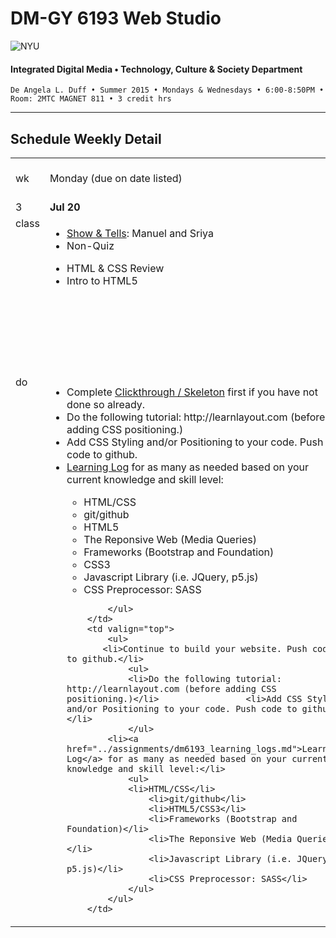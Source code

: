 # DM-GY 6193 Web Studio

![NYU](http://ws2.polishedsolid.com/de/nyu_soe_logo.png)
#### Integrated Digital Media • Technology, Culture & Society Department

    De Angela L. Duff • Summer 2015 • Mondays & Wednesdays • 6:00-8:50PM • Room: 2MTC MAGNET 811 • 3 credit hrs

---

## Schedule Weekly Detail

<table>
<tr>
<td>wk</td>
<td>Monday (due on date listed)</td>
<td>Wednesday (due on date listed)</td>
</tr>
<!-- first week -->
<tr>
        <td valign="top" width="4%">3</td>
        <td valign="top" width="48%"><strong>Jul 20</strong></td>
        <td valign="top" width="48%"><strong>Jul 22</strong></td>
</tr>
 <tr>
        <td valign="top">class</td>
        <td valign="top">
            <ul>
            <li><a href="../assignments/dm6193_show_and_tells.md">Show &amp; Tells</a>: Manuel and Sriya</li>
            <li>Non-Quiz</li>
            </ul>
            <ul>
            <li>HTML &amp; CSS Review</li>
            <li>Intro to HTML5</li>
            </ul>
        </td>
        <td>
            <ul>
            <li><a href="../assignments/dm6193_show_and_tells.md">Show &amp; Tells</a>: Anneka, Yoshi, and Bobby</li>
            <li>Class Critique of Homework</li> 
            </ul>
            <ul>
            <li>Review Git &amp; Github</li>
            </ul>
        </td>
</tr>
<tr>
        <td valign="top">do</td>
        <td valign="top">
            <ul>
            <li>Complete <a href="../assignments/dm6193_clickthrough.md">Clickthrough / Skeleton</a> first if you have not done so already.</li>
            <li>Do the following tutorial: http://learnlayout.com (before adding CSS positioning.)</li>        
            <li>Add CSS Styling and/or Positioning to your code. Push code to github.</li>
            <li><a href="../assignments/dm6193_learning_logs.md">Learning Log</a> for as many as needed based on your current knowledge and skill level:</li>
                    <ul>
                    <li>HTML/CSS</li>
                    <li>git/github</li>
                    <li>HTML5</li>
                    <li>The Reponsive Web (Media Queries)</li>
                    <li>Frameworks (Bootstrap and Foundation)</li>
                    <li>CSS3</li>
                    <li>Javascript Library (i.e. JQuery, p5.js)</li>                    
                    <li>CSS Preprocessor: SASS</li>
                    </ul>
            
            </ul>    
        </td>
        <td valign="top">
            <ul>
           <li>Continue to build your website. Push code to github.</li>
                <ul>
                <li>Do the following tutorial: http://learnlayout.com (before adding CSS positioning.)</li>                 <li>Add CSS Styling and/or Positioning to your code. Push code to github.</li>
                </ul>
            <li><a href="../assignments/dm6193_learning_logs.md">Learning Log</a> for as many as needed based on your current knowledge and skill level:</li>
                <ul>
                <li>HTML/CSS</li>
                    <li>git/github</li>
                    <li>HTML5/CSS3</li>
                    <li>Frameworks (Bootstrap and Foundation)</li>
                    <li>The Reponsive Web (Media Queries)</li>
                    <li>Javascript Library (i.e. JQuery, p5.js)</li>                    
                    <li>CSS Preprocessor: SASS</li>
                </ul>
            </ul>
        </td>
</tr>
</table>